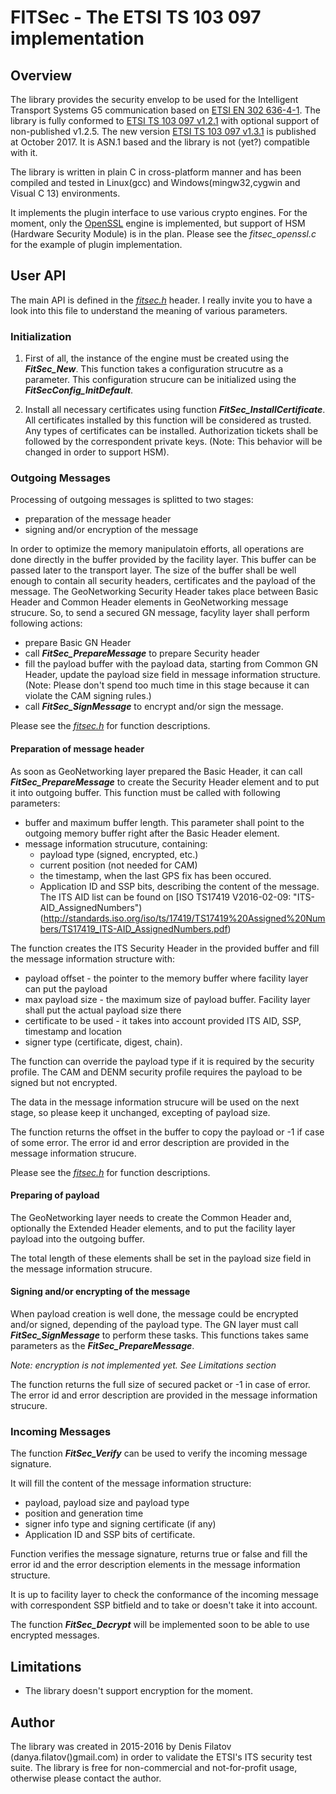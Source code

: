 # FITSec - The ETSI TS 103 097 implementation

## Overview ##

The library provides the security envelop to be used for the Intelligent Transport Systems G5 communication based on
[ETSI EN 302 636-4-1](http://www.etsi.org/deliver/etsi_en/302600_302699/3026360401/01.02.01_60/en_3026360401v010201p.pdf).
The library is fully conformed to [ETSI TS 103 097 v1.2.1](http://www.etsi.org/deliver/etsi_ts/103000_103099/103097/01.02.01_60/ts_103097v010201p.pdf)
with optional support of non-published v1.2.5.
The new version [ETSI TS 103 097 v1.3.1](http://www.etsi.org/deliver/etsi_ts/103000_103099/103097/01.03.01_60/ts_103097v010301p.pdf) is published at October 2017. It is ASN.1 based and the library is not (yet?) compatible with it.

The library is written in plain C in cross-platform manner and has been compiled and tested in Linux(gcc) and Windows(mingw32,cygwin and Visual C 13) environments.

It implements the plugin interface to use various crypto engines. For the moment, only the [OpenSSL](https://www.openssl.org/) engine is implemented, but support of HSM (Hardware Security Module) is in the plan.
Please see the _fitsec_openssl.c_ for the example of plugin implementation.

## User API ##
The main API is defined in the [_fitsec.h_](https://github.com/DanyaFilatov/FITSec/blob/master/libfitsec/fitsec.h) header.
I really invite you to have a look into this file to understand the meaning of various parameters.

### Initialization ###
1. First of all, the instance of the engine must be created using the __*FitSec_New*__.
This function takes a configuration strucutre as a parameter.
This configuration strucure can be initialized using the __*FitSecConfig_InitDefault*__.

2. Install all necessary certificates using function __*FitSec_InstallCertificate*__.
All certificates installed by this function will be considered as trusted. Any types of certificates can be installed.
Authorization tickets shall be followed by the correspondent private keys.
(Note: This behavior will be changed in order to support HSM).

### Outgoing Messages ###
Processing of outgoing messages is splitted to two stages:
- preparation of the message header
- signing and/or encryption of the message

In order to optimize the memory manipulatoin efforts, all operations are done directly in the buffer provided by the facility layer.
This buffer can be passed later to the transport layer. The size of the buffer shall be well enough to contain all security headers,
certificates and the payload of the message.
The GeoNetworking Security Header takes place between Basic Header and Common Header elements in GeoNetworking message strucure.
So, to send a secured GN message, facylity layer shall perform following actions:
- prepare Basic GN Header
- call __*FitSec_PrepareMessage*__ to prepare Security header
- fill the payload buffer with the payload data, starting from Common GN Header, update the payload size field in message information structure.
  (Note: Please don't spend too much time in this stage because it can violate the CAM signing rules.)
- call __*FitSec_SignMessage*__ to encrypt and/or sign the message.

Please see the [_fitsec.h_](libfitsec/fitsec.h) for function descriptions.

#### Preparation of message header ####
As soon as GeoNetworking layer prepared the Basic Header, it can call __*FitSec_PrepareMessage*__ to create the Security Header element and to put it into outgoing buffer.
This function must be called with following parameters:
- buffer and maximum buffer length. This parameter shall point to the outgoing memory buffer right after the Basic Header element.
- message information strucuture, containing:
  - payload type (signed, encrypted, etc.)
  - current position (not needed for CAM)
  - the timestamp, when the last GPS fix has been occured.
  - Application ID and SSP bits, describing the content of the message. The ITS AID list can be found on [ISO TS17419 V2016-02-09: "ITS-AID_AssignedNumbers")(http://standards.iso.org/iso/ts/17419/TS17419%20Assigned%20Numbers/TS17419_ITS-AID_AssignedNumbers.pdf)

The function creates the ITS Security Header in the provided buffer and fill the message information structure with:
- payload offset - the pointer to the memory buffer where facility layer can put the payload
- max payload size - the maximum size of payload buffer. Facility layer shall put the actual payload size there
- certificate to be used - it takes into account provided ITS AID, SSP, timestamp and location
- signer type (certificate, digest, chain).

The function can override the payload type if it is required by the security profile. The CAM and DENM security profile requires the payload to be signed but not encrypted.

The data in the message information strucure will be used on the next stage, so please keep it unchanged, excepting of payload size.
  
The function returns the offset in the buffer to copy the payload or -1 if case of some error. The error id and error description are provided in the message information strucure.

Please see the [_fitsec.h_](libfitsec/fitsec.h) for function descriptions.

#### Preparing of payload ####
The GeoNetworking layer needs to create the Common Header and, optionally the Extended Header elements, and to put the facility layer payload into the outgoing buffer.

The total length of these elements shall be set in the payload size field in the message information strucure.

#### Signing and/or encrypting of the message ####

When payload creation is well done, the message could be encrypted and/or signed, depending of the payload type.
The GN layer must call __*FitSec_SignMessage*__ to perform these tasks.
This functions takes same parameters as the __*FitSec_PrepareMessage*__.

_Note: encryption is not implemented yet. See Limitations section_

The function returns the full size of secured packet or -1 in case of error. The error id and error description are provided in the message information strucure.

### Incoming Messages ###

The function __*FitSec_Verify*__ can be used to verify the incoming message signature.

It will fill the content of the message information structure:
- payload, payload size and payload type
- position and generation time
- signer info type and signing certificate (if any)
- Application ID and SSP bits of certificate.

Function verifies the message signature, returns true or false and fill the error id and the error description elements in the message information structure.

It is up to facility layer to check the conformance of the incoming message with correspondent SSP bitfield and to take or doesn't take it into account.

The function __*FitSec_Decrypt*__ will be implemented soon to be able to use encrypted messages.

## Limitations ##
- The library doesn't support encryption for the moment.

## Author ##
The library was created in 2015-2016 by Denis Filatov (danya.filatov()gmail.com) in order to validate the ETSI's ITS security test suite. The library is free for non-commercial and not-for-profit usage, otherwise please contact the author.
